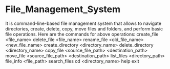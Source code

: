 # File_Management_System
It is command-line-based file management system that allows to navigate directories, create, delete, copy, move files and folders, and perform basic file operations.
Here are the commands for above operations:
create_file <file_name>
delete_file <file_name>
rename_file <old_file_name> <new_file_name>
create_directory <directory_name>
delete_directory <directory_name>
copy_file <source_file_path> <destination_path>
move_file <source_file_path> <destination_path>
list_files <directory_path>
file_info <file_path>
search_files <query>
cd <directory_name>
help
exit

